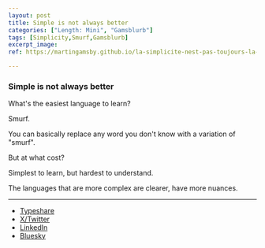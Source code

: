 ```yaml
---
layout: post
title: Simple is not always better
categories: ["Length: Mini", "Gamsblurb"]
tags: [Simplicity,Smurf,Gamsblurb]
excerpt_image: 
ref: https://martingamsby.github.io/la-simplicite-nest-pas-toujours-la-meilleure

---
```


### **Simple is not always better**

What's the easiest language to learn?

Smurf.

You can basically replace any word you don't know with a variation of "smurf".

But at what cost?

Simplest to learn, but hardest to understand.

The languages that are more complex are clearer, have more nuances.

---

- [Typeshare](https://typeshare.co/martingamsby/posts/simple-is-not-always-better)
- [X/Twitter](https://x.com/Martin_Gamsby/status/1850281346155139315)
- [LinkedIn](https://www.linkedin.com/posts/martingamsby_simple-is-not-always-better-whats-the-easiest-activity-7256047961233592321-mT_c)
- [Bluesky](https://bsky.app/profile/martingamsby.bsky.social/post/3l7gyfcivwj2y)


